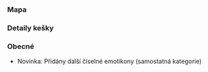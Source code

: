 ### Mapa

### Detaily kešky

### Obecné
- Novinka: Přidány další číselné emotikony (samostatná kategorie)
